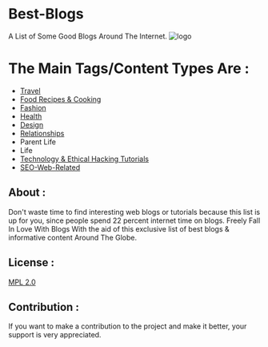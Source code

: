 # Best-Blogs

A List of Some Good Blogs Around The Internet.
![logo](https://github.com/Phone-Metal/Best-Blogs/blob/main/blogs_logo.png) 
# The Main Tags/Content Types Are : 
* [Travel](https://github.com/Phone-Metal/Best-Blogs/blob/main/Travel.md) 
* [Food Recipes & Cooking](https://github.com/Phone-Metal/Best-Blogs/blob/main/Food-cook.md) 
* [Fashion](https://github.com/Phone-Metal/Best-Blogs/blob/main/Fashion.md) 
* [Health](https://github.com/Phone-Metal/Best-Blogs/blob/main/Health.md) 
* [Design](https://github.com/Phone-Metal/Best-Blogs/blob/main/Design.md) 
* [Relationships](https://github.com/Phone-Metal/Best-Blogs/blob/main/Relationships.md) 
* Parent Life
* Life 
* [Technology & Ethical Hacking Tutorials](https://github.com/Phone-Metal/Best-Blogs/blob/main/Technology%20%26%20Ethical%20Hacking.md) 
* [SEO-Web-Related](https://github.com/Phone-Metal/Best-Blogs/blob/main/SEO-Web-Related.md) 

## About :

Don't waste time to find interesting web blogs or tutorials because this list is up for you, since people spend 22 percent internet time on blogs. 
Freely Fall In Love With Blogs With the aid of this exclusive list of best blogs & informative content Around The Globe.
## License :

[MPL 2.0](https://www.mozilla.org/en-US/MPL/2.0/FAQ/)

## Contribution :

If you want to make a contribution to the project and make it better, 
your support is very appreciated.
